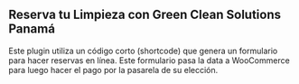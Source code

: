 ## Reserva tu Limpieza con Green Clean Solutions Panamá
Este plugin utiliza un código corto (shortcode) que genera un formulario para hacer reservas en línea.
Este formulario pasa la data a WooCommerce para luego hacer el pago por la pasarela de su elección.